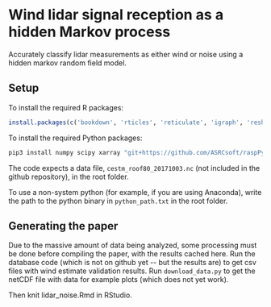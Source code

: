# Wind lidar signal reception as a hidden Markov process
Accurately classify lidar measurements as either wind or noise using a hidden markov random field model.

## Setup

To install the required R packages:

```R
install.packages(c('bookdown', 'rticles', 'reticulate', 'igraph', 'reshape2', 'ggplot2', 'scales', 'viridis'))
```

To install the required Python packages:

```python
pip3 install numpy scipy xarray "git+https://github.com/ASRCsoft/raspPy.git@segmentation"
```
The code expects a data file, `cestm_roof80_20171003.nc` (not included in the github repository), in the root folder.

To use a non-system python (for example, if you are using Anaconda), write the path to the python binary in `python_path.txt` in the root folder.

## Generating the paper

Due to the massive amount of data being analyzed, some processing must be done before compiling the paper, with the results cached here. Run the database code (which is not on github yet -- but the results are) to get csv files with wind estimate validation results. Run `download_data.py` to get the netCDF file with data for example plots (which does not yet work).

Then knit lidar_noise.Rmd in RStudio.
